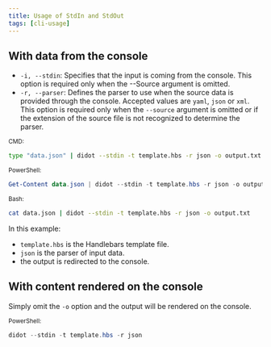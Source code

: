```yaml
---
title: Usage of StdIn and StdOut
tags: [cli-usage]
---
```

## With data from the console

- `-i, --stdin`: Specifies that the input is coming from the console. This option is required only when the --Source argument is omitted.
- `-r, --parser`: Defines the parser to use when the source data is provided through the console. Accepted values are `yaml`, `json` or `xml`. This option is required only when the `--source` argument is omitted or if the extension of the source file is not recognized to determine the parser.

<sub>CMD:</sub>
```bash
type "data.json" | didot --stdin -t template.hbs -r json -o output.txt
```

<sub>PowerShell:</sub>
```powershell
Get-Content data.json | didot --stdin -t template.hbs -r json -o output.txt
```

<sub>Bash:</sub>
```bash
cat data.json | didot --stdin -t template.hbs -r json -o output.txt
```

In this example:

- `template.hbs` is the Handlebars template file.
- `json` is the parser of input data.
- the output is redirected to the console.

## With content rendered on the console

Simply omit the `-o` option and the output will be rendered on the console.

<sub>PowerShell:</sub>
```powershell
didot --stdin -t template.hbs -r json
```
